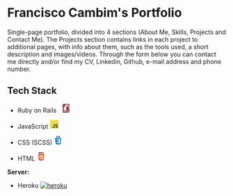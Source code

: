 # Francisco Cambim's Portfolio

Single-page portfolio, divided into 4 sections (About Me, Skills, Projects and Contact Me). The Projects section contains links in each project to additional pages, with info about them, such as the tools used, a short description and images/videos.
Through the form below you can contact me directly and/or find my CV, Linkedin, Github, e-mail address and phone number.

## Tech Stack

  - Ruby on Rails &nbsp; <a href="https://rubyonrails.org" target="_blank" rel="noreferrer" align="middle"> <img src="https://raw.githubusercontent.com/devicons/devicon/master/icons/rails/rails-original-wordmark.svg" alt="rails" width="20" height="20"/> </a>
  
- JavaScript <a href="https://developer.mozilla.org/en-US/docs/Web/JavaScript" target="_blank" rel="noreferrer" align="middle"> <img src="https://raw.githubusercontent.com/devicons/devicon/master/icons/javascript/javascript-original.svg" alt="javascript" width="20" height="20"/> </a>
- CSS (SCSS) <a href="https://www.w3schools.com/css/" target="_blank" rel="noreferrer" align="middle"> <img src="https://raw.githubusercontent.com/devicons/devicon/master/icons/css3/css3-original-wordmark.svg" alt="css3" width="20" height="20"/> </a> 
- HTML <a href="https://www.w3.org/html/" target="_blank" rel="noreferrer" align="middle"> <img src="https://raw.githubusercontent.com/devicons/devicon/master/icons/html5/html5-original-wordmark.svg" alt="html5" width="20" height="20"/> </a>

**Server:**

- Heroku <a href="https://heroku.com" target="_blank" rel="noreferrer" align="middle"> <img src="https://www.vectorlogo.zone/logos/heroku/heroku-icon.svg" alt="heroku" width="20" height="20"/> </a>
